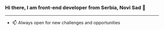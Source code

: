 ### Hi there, I am front-end developer from Serbia, Novi Sad 👋

<hr />

- 📫 Always open for new challenges and opportunities

<!-- [![Top Langs](https://github-readme-stats.vercel.app/api/top-langs/?username=lykke27&layout=compact)](https://github.com/anuraghazra/github-readme-stats) -->
